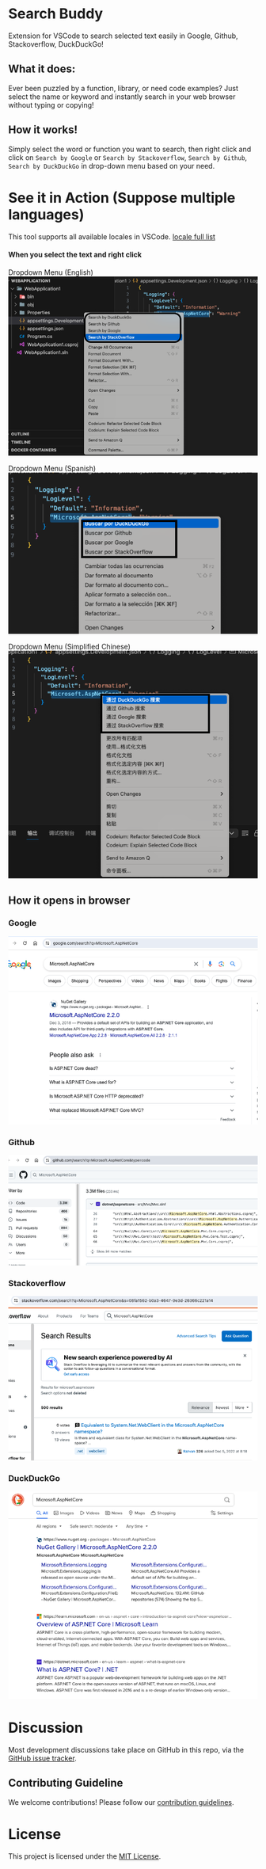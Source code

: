 # Search Buddy
Extension for VSCode to search selected text easily in Google, Github, Stackoverflow, DuckDuckGo!

## What it does:
Ever been puzzled by a function, library, or need code examples? Just select the name or keyword and instantly search in your web browser without typing or copying!

## How it works!
Simply select the word or function you want to search, then right click and click on `Search by Google` or `Search by Stackoverflow`, `Search by Github`, `Search by DuckDuckGo` in drop-down menu based on your need.

# See it in Action (Suppose multiple languages)

This tool supports all available locales in VSCode. [locale full list](https://code.visualstudio.com/docs/getstarted/locales#_available-locales)

#### When you select the text and right click 

Dropdown Menu (English)
![drop-down-menu](https://github.com/souyang/search-buddy/blob/main/resources/dropdown-menu.png?raw=true)

Dropdown Menu (Spanish)
![drop-down-menu](https://github.com/souyang/search-buddy/blob/main/resources/dropdown-menu-spanish.png?raw=true)

Dropdown Menu (Simplified Chinese)
![drop-down-menu](https://github.com/souyang/search-buddy/blob/main/resources/dropdown-menu-chinese.png?raw=true)

## How it opens in browser

### Google
![Google-query-results](https://github.com/souyang/search-buddy/blob/main/resources/search-results-google.png?raw=true)

### Github
![Github-query-results](https://github.com/souyang/search-buddy/blob/main/resources/search-results-github.png?raw=true)

### Stackoverflow
![Google-query-results](https://github.com/souyang/search-buddy/blob/main/resources/search-results-stackoverflow.png?raw=true)

### DuckDuckGo
![Google-query-results](https://github.com/souyang/search-buddy/blob/main/resources/search-results-duckduckgo.png?raw=true)

# Discussion
Most development discussions take place on GitHub in this repo, via the [GitHub issue tracker](https://github.com/souyang/search-buddy/issues).

## Contributing Guideline
We welcome contributions! Please follow our [contribution guidelines](.github/CONTRIBUTING.md).

# License
This project is licensed under the [MIT License](https://opensource.org/license/mit).


